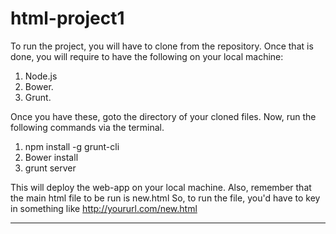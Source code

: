 html-project1
=============

To run the project, you will have to clone from the repository. Once that is done, you will require to have the 
following on your local machine:
1. Node.js
2. Bower.
3. Grunt.

Once you have these, goto the directory of your cloned files. 
Now, run the following commands via the terminal.
1. npm install -g grunt-cli
2. Bower install
3. grunt server


This will deploy the web-app on your local machine.
Also, remember that the main html file to be run is new.html
So, to run the file, you'd have to key in something like
http://yoururl.com/new.html


-------------------------------------------
